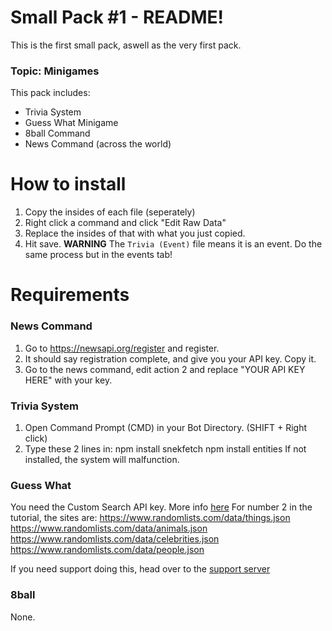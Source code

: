 # Small Pack #1 - README!
This is the first small pack, aswell as the very first pack.

### Topic: Minigames
This pack includes:
- Trivia System
- Guess What Minigame
- 8ball Command
- News Command (across the world)

# How to install
1. Copy the insides of each file (seperately)
2. Right click a command and click "Edit Raw Data"
3. Replace the insides of that with what you just copied.
4. Hit save.
**WARNING** The `Trivia (Event)` file means it is an event. Do the same process but in the events tab!

# Requirements

### News Command
1. Go to https://newsapi.org/register and register.
2. It should say registration complete, and give you your API key. Copy it.
3. Go to the news command, edit action 2 and replace "YOUR API KEY HERE" with your key.

### Trivia System
1. Open Command Prompt (CMD) in your Bot Directory. (SHIFT + Right click)
2. Type these 2 lines in:
npm install snekfetch
npm install entities
If not installed, the system will malfunction.

### Guess What
You need the Custom Search API key. More info [here](https://developers.google.com/custom-search/docs/tutorial/creatingcse)
For number 2 in the tutorial, the sites are:
https://www.randomlists.com/data/things.json
https://www.randomlists.com/data/animals.json
https://www.randomlists.com/data/celebrities.json
https://www.randomlists.com/data/people.json

If you need support doing this, head over to the [support server](https://discord.gg/FMUMPdn)
### 8ball
None.



